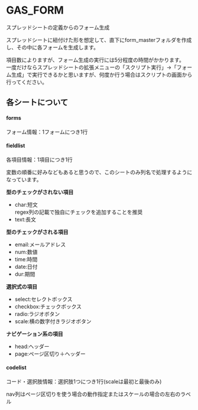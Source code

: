 # GAS_FORM
スプレッドシートの定義からのフォーム生成

スプレッドシートに紐付けた形を想定して、直下にform_masterフォルダを作成し、その中に各フォームを生成します。  

項目数によりますが、フォーム生成の実行には5分程度の時間がかかります。  
一度だけならスプレッドシートの拡張メニューの「スクリプト実行」→「フォーム生成」で実行できるかと思いますが、何度か行う場合はスクリプトの画面から行ってください。


## 各シートについて

#### forms  
フォーム情報：1フォームにつき1行

#### fieldlist  
各項目情報：1項目につき1行  

変数の順番に好みなどもあると思うので、このシートのみ列名で処理するようになっています。

**型のチェックがされない項目**  
- char:短文  
  regex列の記載で独自にチェックを追加することを推奨  
- text:長文  


**型のチェックがされる項目**  
- email:メールアドレス
- num:数値
- time:時間
- date:日付
- dur:期間


**選択式の項目** 
- select:セレクトボックス
- checkbox:チェックボックス
- radio:ラジオボタン
- scale:横の数字付きラジオボタン


**ナビゲーション系の項目**  
- head:ヘッダー
- page:ページ区切り＋ヘッダー

#### codelist  
コード・選択肢情報：選択肢1つにつき1行(scaleは最初と最後のみ)  

nav列はページ区切りを使う場合の動作指定またはスケールの場合の左右のラベル